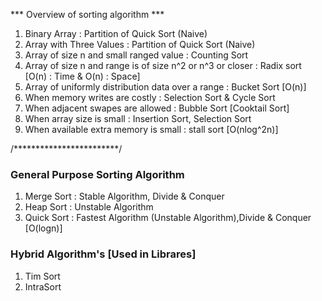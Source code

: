 *** Overview of sorting algorithm ***

1. Binary Array : Partition of Quick Sort (Naive)
2. Array with Three Values : Partition of Quick Sort (Naive)
3. Array of size n and small ranged value : Counting Sort
4. Array of size n and range is of size n^2 or n^3 or closer : Radix sort [O(n) : Time & O(n) : Space]
5. Array of uniformly distribution data over a range : Bucket Sort [O(n)]
6. When memory writes are costly : Selection Sort & Cycle Sort
7. When adjacent swapes are allowed : Bubble Sort [Cooktail Sort]
8. When array size is small : Insertion Sort, Selection Sort
9. When available extra memory is small : stall sort [O(nlog^2n)]

/************************/

### General Purpose Sorting Algorithm

1. Merge Sort : Stable Algorithm, Divide & Conquer
2. Heap Sort : Unstable Algorithm
3. Quick Sort : Fastest Algorithm (Unstable Algorithm),Divide & Conquer [O(logn)]

### Hybrid Algorithm's [Used in Librares]

1. Tim Sort
2. IntraSort
